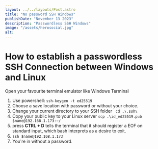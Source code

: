 ```yaml
---
layout: ../../layouts/Post.astro
title: "No password SSH Windows"
publishDate: "November 13 2023"
description: "Passwordless SSH Windows"
image: "/assets/herosocial.jpg"
alt: 
---
```


# How to establish a passwordless SSH Connection between Windows and Linux

Open your favourite terminal emulator like Windows Terminal

1. Use powershell: ```ssh-keygen -t ed25519```
2. Choose a save location with password or without your choice.
3. Change your current directory to your SSH folder ``` cd .\.ssh\```
4. Copy your public key to your Linux server ```scp .\id_ed25519.pub $name@192.168.1.173:~/```
5. press **CTRL + D** tells the terminal that it should register a EOF on standard input, which bash interprets as a desire to exit.
6. ```ssh $name@192.168.1.173```
7. You're in without a password.
